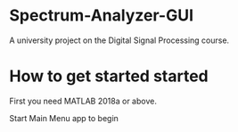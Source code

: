 # Spectrum-Analyzer-GUI
A university project on the Digital Signal Processing course. 

# How to get started started
First you need MATLAB 2018a or above. 

Start Main Menu app to begin
